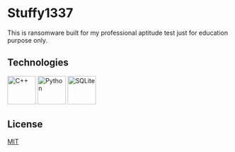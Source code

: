 # Stuffy1337

This is ransomware built for my professional aptitude test just for education purpose only.

## Technologies
[<img src="https://cdn.jsdelivr.net/gh/devicons/devicon/icons/cplusplus/cplusplus-original.svg" alt="C++" width="64" height="64" />](https://cplusplus.com/)
[<img src="https://cdn.jsdelivr.net/gh/devicons/devicon/icons/python/python-original.svg" alt="Python" width="64" height="64" />](https://www.python.org/)
[<img src="https://cdn.jsdelivr.net/gh/devicons/devicon/icons/sqlite/sqlite-original.svg" alt="SQLite" width="64" height="64" />](https://www.sqlite.org/)

## License

[MIT](https://github.com/WallQ/Portfolio/blob/master/LICENSE)
